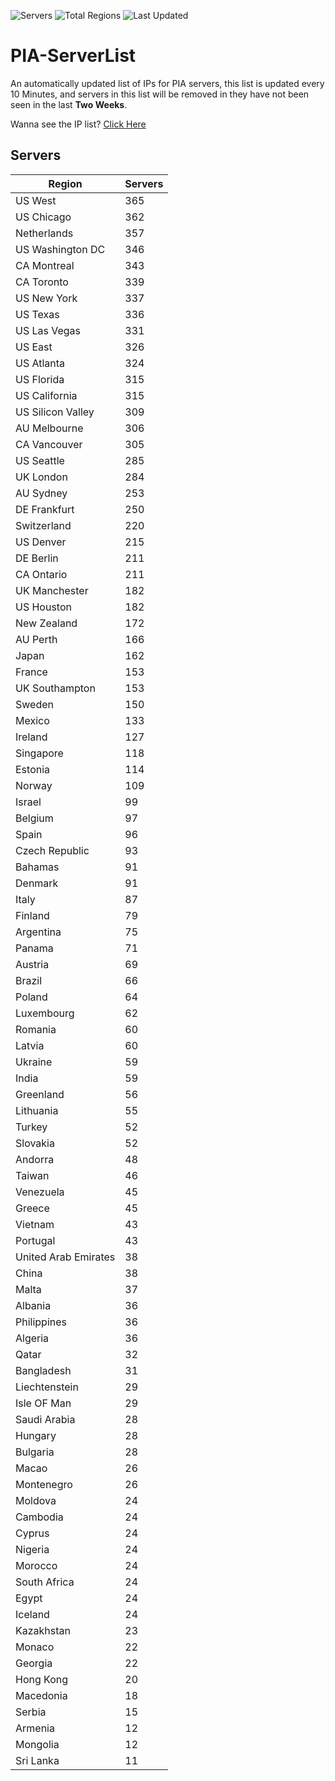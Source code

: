 ![Servers](https://img.shields.io/badge/Servers-11,854-darkgreen)
![Total Regions](https://img.shields.io/badge/Total_Regions-97-darkgreen)
![Last Updated](https://img.shields.io/badge/Last_Updated-December_15_2024_18:01_EST-darkgreen)

# PIA-ServerList
An automatically updated list of IPs for PIA servers, this list is updated every 10 Minutes, and servers in this list will be removed in they have not been seen in the last **Two Weeks**.

Wanna see the IP list? [Click Here](./servers.json)

## Servers
| Region               | Servers |
|----------------------|---------|
| US West | 365 |
| US Chicago | 362 |
| Netherlands | 357 |
| US Washington DC | 346 |
| CA Montreal | 343 |
| CA Toronto | 339 |
| US New York | 337 |
| US Texas | 336 |
| US Las Vegas | 331 |
| US East | 326 |
| US Atlanta | 324 |
| US Florida | 315 |
| US California | 315 |
| US Silicon Valley | 309 |
| AU Melbourne | 306 |
| CA Vancouver | 305 |
| US Seattle | 285 |
| UK London | 284 |
| AU Sydney | 253 |
| DE Frankfurt | 250 |
| Switzerland | 220 |
| US Denver | 215 |
| DE Berlin | 211 |
| CA Ontario | 211 |
| UK Manchester | 182 |
| US Houston | 182 |
| New Zealand | 172 |
| AU Perth | 166 |
| Japan | 162 |
| France | 153 |
| UK Southampton | 153 |
| Sweden | 150 |
| Mexico | 133 |
| Ireland | 127 |
| Singapore | 118 |
| Estonia | 114 |
| Norway | 109 |
| Israel | 99 |
| Belgium | 97 |
| Spain | 96 |
| Czech Republic | 93 |
| Bahamas | 91 |
| Denmark | 91 |
| Italy | 87 |
| Finland | 79 |
| Argentina | 75 |
| Panama | 71 |
| Austria | 69 |
| Brazil | 66 |
| Poland | 64 |
| Luxembourg | 62 |
| Romania | 60 |
| Latvia | 60 |
| Ukraine | 59 |
| India | 59 |
| Greenland | 56 |
| Lithuania | 55 |
| Turkey | 52 |
| Slovakia | 52 |
| Andorra | 48 |
| Taiwan | 46 |
| Venezuela | 45 |
| Greece | 45 |
| Vietnam | 43 |
| Portugal | 43 |
| United Arab Emirates | 38 |
| China | 38 |
| Malta | 37 |
| Albania | 36 |
| Philippines | 36 |
| Algeria | 36 |
| Qatar | 32 |
| Bangladesh | 31 |
| Liechtenstein | 29 |
| Isle OF Man | 29 |
| Saudi Arabia | 28 |
| Hungary | 28 |
| Bulgaria | 28 |
| Macao | 26 |
| Montenegro | 26 |
| Moldova | 24 |
| Cambodia | 24 |
| Cyprus | 24 |
| Nigeria | 24 |
| Morocco | 24 |
| South Africa | 24 |
| Egypt | 24 |
| Iceland | 24 |
| Kazakhstan | 23 |
| Monaco | 22 |
| Georgia | 22 |
| Hong Kong | 20 |
| Macedonia | 18 |
| Serbia | 15 |
| Armenia | 12 |
| Mongolia | 12 |
| Sri Lanka | 11 |